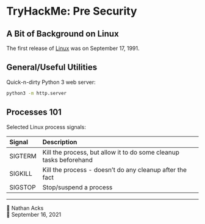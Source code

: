 # TryHackMe: Pre Security

## A Bit of Background on Linux

The first release of [Linux](https://en.wikipedia.org/wiki/Linux) was on September 17, 1991.

## General/Useful Utilities

Quick-n-dirty Python 3 web server:

```bash
python3 -m http.server
```

## Processes 101

Selected Linux process signals:

| Signal  | Description                                                        |
|:------- |:------------------------------------------------------------------ |
| SIGTERM | Kill the process, but allow it to do some cleanup tasks beforehand |
| SIGKILL | Kill the process - doesn’t do any cleanup after the fact           |
| SIGSTOP | Stop/suspend a process                                             |

- - - -

👤 Nathan Acks  
📅 September 16, 2021
